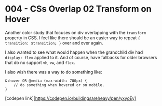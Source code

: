 # 004 - CSs Overlap 02 Transform on Hover

Another color study that focuses on div overlapping with the `transform` property in CSS. I feel like there should be an easier way to repeat `{ transition: $transition; }` over and over again.

I also wanted to see what would happen when the grandchild div had `display: flex` applied to it. And of course, have fallbacks for older browsers that do no support `vh`, `vw`, and `flex`.

I also wish there was a way to do something like:
```
&:hover OR @media (max-width: 700px) {
    // do something when hovered or on mobile.
}
```

[codepen link][https://codepen.io/buildingsareheavy/pen/yxyoEy]
